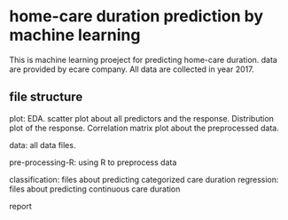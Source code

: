 # home-care duration prediction by machine learning 

This is machine learning proeject for predicting home-care duration. data are provided by ecare company. All data are collected in year 2017.

## file structure

plot: EDA. scatter plot about all predictors and the response. 
Distribution plot of the response. 
Correlation matrix plot about the preprocessed data. 

data: all data files. 

pre-processing-R: using R to preprocess data

classification: files about predicting categorized care duration 
regression: files about predicting continuous care duration

report
